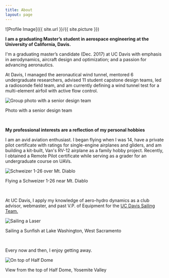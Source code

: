 ```yaml
---
title: About
layout: page
---
```

![Profile Image]({{ site.url }}/{{ site.picture }})

<p><b>I am a graduating Master’s student in aerospace engineering at the University of California, Davis.</b></p>


<p>I'm a graduating master’s candidate (Dec. 2017) at UC Davis with emphasis in aerodynamics, aircraft design and optimization; and a passion for advancing aeronautics.</p>

<p>At Davis, I managed the aeronautical wind tunnel, mentored 6 undergraduate researchers, advised 11 student capstone design teams, led a radiosonde field team, and am currently defining a wind tunnel test for a multi-element airfoil with active flow control.

<p><img src="{{ site.url }}/assets/images/group.jpg" alt="Group photo with a senior design team" /></p>
<figcaption class="caption">Photo with a senior design team</figcaption></p>


<br>
<p><b>My professional interests are a reflection of my personal hobbies</b></p>

<p>I am an avid aviation enthusiast. I began flying when I was 14, have a private pilot certificate with ratings for single-engine airplanes and gliders, and am building a kit-built, Van's RV-12 airplane as a family hobby project. Recently, I obtained a Remote Pilot certificate while serving as a grader for an undergraduate course on UAVs.

<p><img src="{{ site.url }}/assets/images/1-26.jpg" alt="Schweizer 1-26 over Mt. Diablo" />
<figcaption class="caption">Flying a Schweizer 1-26 near Mt. Diablo</figcaption></p>


<br><p>At UC Davis, I apply my knowledge of aero-hydro dynamics as a club advisor, webmaster, and past V.P. of Equipment for the <a href="http://davissailingteam.com" target="_blank"> UC Davis Sailing Team.</a></p>

<p><img src="{{ site.url }}/assets/images/sunfish.jpg" alt="Sailing a Laser"/>
<figcaption class="caption">Sailing a Sunfish at Lake Washington, West Sacramento</figcaption></p>

<br><p>Every now and then, I enjoy getting away.</p>
<p><img src="{{ site.url }}/assets/images/dome.jpg" alt="On top of Half Dome"/>
<figcaption class="caption">View from the top of Half Dome, Yosemite Valley</figcaption></p>

<br>
<p>
</p>
